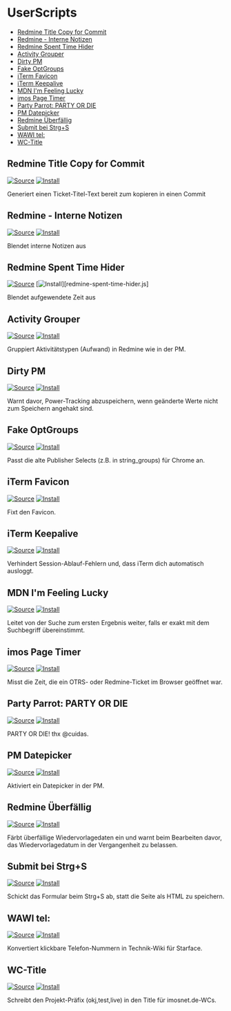 # UserScripts

- [Redmine Title Copy for Commit](#redmine-title-copy-for-commit)
- [Redmine - Interne Notizen](#redmine---interne-notizen)
- [Redmine Spent Time Hider](#redmine-spent-time-hider)
- [Activity Grouper](#activity-grouper)
- [Dirty PM](#dirty-pm)
- [Fake OptGroups](#fake-optgroups)
- [iTerm Favicon](#iterm-favicon)
- [iTerm Keepalive](#iterm-keepalive)
- [MDN I'm Feeling Lucky](#mdn-im-feeling-lucky)
- [imos Page Timer](#imos-page-timer)
- [Party Parrot: PARTY OR DIE](#party-parrot-party-or-die)
- [PM Datepicker](#pm-datepicker)
- [Redmine Überfällig](#redmine-berfllig)
- [Submit bei Strg+S](#submit-bei-strgs)
- [WAWI tel:](#wawi-tel)
- [WC-Title](#wc-title)


## Redmine Title Copy for Commit
[![Source][src]](redmine-title-copy-for-commit.user.js)
[![Install][install]][redmine-title-copy-for-commit.user.js]

Generiert einen Ticket-Titel-Text bereit zum kopieren in einen Commit

## Redmine - Interne Notizen
[![Source][src]](redmine-interne-notizen.user.js)
[![Install][install]][redmine-interne-notizen.user.js]

Blendet interne Notizen aus


## Redmine Spent Time Hider
[![Source][src]](redmine-spent-time-hider.js)
[![Install][install]][redmine-spent-time-hider.js]

Blendet aufgewendete Zeit aus


## Activity Grouper
[![Source][src]](activity-grouper.user.js)
[![Install][install]][activity-grouper.user.js]

Gruppiert Aktivitätstypen (Aufwand) in Redmine wie in der PM.

## Dirty PM
[![Source][src]](dirty-pm.user.js)
[![Install][install]][dirty-pm.user.js]

Warnt davor, Power-Tracking abzuspeichern, wenn geänderte Werte nicht zum Speichern angehakt sind.

## Fake OptGroups
[![Source][src]](fake-optgroups.user.js)
[![Install][install]][fake-optgroups.user.js]

Passt die alte Publisher Selects (z.B. in string_groups) für Chrome an.

## iTerm Favicon
[![Source][src]](iterm-favicon.user.js)
[![Install][install]][iterm-favicon.user.js]

Fixt den Favicon.

## iTerm Keepalive
[![Source][src]](iterm-keepalive.user.js)
[![Install][install]][iterm-keepalive.user.js]

Verhindert Session-Ablauf-Fehlern und, dass iTerm dich automatisch ausloggt.

## MDN I'm Feeling Lucky
[![Source][src]](mdn-im-feeling-lucky.user.js)
[![Install][install]][mdn-im-feeling-lucky.user.js]

Leitet von der Suche zum ersten Ergebnis weiter, falls er exakt mit dem Suchbegriff übereinstimmt.

## imos Page Timer
[![Source][src]](page-timer.user.js)
[![Install][install]][page-timer.user.js]

Misst die Zeit, die ein OTRS- oder Redmine-Ticket im Browser geöffnet war.

## Party Parrot: PARTY OR DIE
[![Source][src]](partyparrot.user.js)
[![Install][install]][partyparrot.user.js]

PARTY OR DIE! thx @cuidas.

## PM Datepicker
[![Source][src]](pm-datepicker.user.js)
[![Install][install]][pm-datepicker.user.js]

Aktiviert ein Datepicker in der PM.

## Redmine Überfällig
[![Source][src]](redmine-overdue.user.js)
[![Install][install]][redmine-overdue.user.js]

Färbt überfällige Wiedervorlagedaten ein und warnt beim Bearbeiten davor, das Wiedervorlagedatum in der Vergangenheit zu belassen.

## Submit bei Strg+S
[![Source][src]](submit-on-ctrl-s.user.js)
[![Install][install]][submit-on-ctrl-s.user.js]

Schickt das Formular beim Strg+S ab, statt die Seite als HTML zu speichern.

## WAWI tel:
[![Source][src]](wawi-tel.user.js)
[![Install][install]][wawi-tel.user.js]

Konvertiert klickbare Telefon-Nummern in Technik-Wiki für Starface.

## WC-Title
[![Source][src]](wc-title.user.js)
[![Install][install]][wc-title.user.js]

Schreibt den Projekt-Präfix (okj,test,live) in den Title für imosnet.de-WCs.


[src]: https://img.shields.io/badge/-Source-blue
[install]: https://img.shields.io/badge/-Installieren-success

[activity-grouper.user.js]: https://raw.githubusercontent.com/imosnet/userscripts/master/activity-grouper.user.js
[dirty-pm.user.js]: https://raw.githubusercontent.com/imosnet/userscripts/master/dirty-pm.user.js
[fake-optgroups.user.js]: https://raw.githubusercontent.com/imosnet/userscripts/master/fake-optgroups.user.js
[iterm-favicon.user.js]: https://raw.githubusercontent.com/imosnet/userscripts/master/iterm-favicon.user.js
[iterm-keepalive.user.js]: https://raw.githubusercontent.com/imosnet/userscripts/master/iterm-keepalive.user.js
[mdn-im-feeling-lucky.user.js]: https://raw.githubusercontent.com/imosnet/userscripts/master/mdn-im-feeling-lucky.user.js
[page-timer.user.js]: https://raw.githubusercontent.com/imosnet/userscripts/master/page-timer.user.js
[partyparrot.user.js]: https://raw.githubusercontent.com/imosnet/userscripts/master/partyparrot.user.js
[pm-datepicker.user.js]: https://raw.githubusercontent.com/imosnet/userscripts/master/pm-datepicker.user.js
[redmine-overdue.user.js]: https://raw.githubusercontent.com/imosnet/userscripts/master/redmine-overdue.user.js
[submit-on-ctrl-s.user.js]: https://raw.githubusercontent.com/imosnet/userscripts/master/submit-on-ctrl-s.user.js
[wawi-tel.user.js]: https://raw.githubusercontent.com/imosnet/userscripts/master/wawi-tel.user.js
[wc-title.user.js]: https://raw.githubusercontent.com/imosnet/userscripts/master/wc-title.user.js
[redmine-title-copy-for-commit.user.js]: https://raw.githubusercontent.com/imosnet/userscripts/master/redmine-title-copy-for-commit.user.js
[redmine-interne-notizen.user.js]: https://raw.githubusercontent.com/imosnet/userscripts/master/redmine-interne-notizen.user.js
